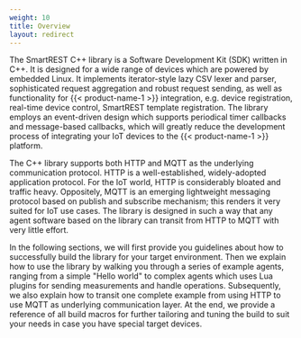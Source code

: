 ```yaml
---
weight: 10
title: Overview
layout: redirect
---
```


The SmartREST C++ library is a Software Development Kit (SDK) written in C++. It  is designed for a wide range of devices which are powered by embedded Linux. It implements iterator-style lazy CSV lexer and parser, sophisticated request aggregation and robust request sending, as well as functionality for {{< product-name-1 >}} integration, e.g. device registration, real-time device control, SmartREST template registration. The library employs an event-driven design which supports periodical timer callbacks and message-based callbacks, which will greatly reduce the development process of integrating your IoT devices to the {{< product-name-1 >}} platform.

The C++ library supports both HTTP and MQTT as the underlying communication protocol. HTTP is a well-established, widely-adopted application protocol. For the IoT world, HTTP is considerably bloated and traffic heavy. Oppositely, MQTT is an emerging lightweight messaging protocol based on publish and subscribe mechanism; this renders it very suited for IoT use cases. The library is designed in such a way that any agent software based on the library can transit from HTTP to MQTT with very little effort.

In the following sections, we will first provide you guidelines about how to successfully build the library for your target environment. Then we explain how to use the library by walking you through a series of example agents, ranging from a simple "Hello world" to complex agents which uses Lua plugins for sending measurements and handle operations. Subsequently, we also explain how to transit one complete example from using HTTP to use MQTT as underlying communication layer. At the end, we provide a reference of all build macros for further tailoring and tuning the build to suit your needs in case you have special target devices.
